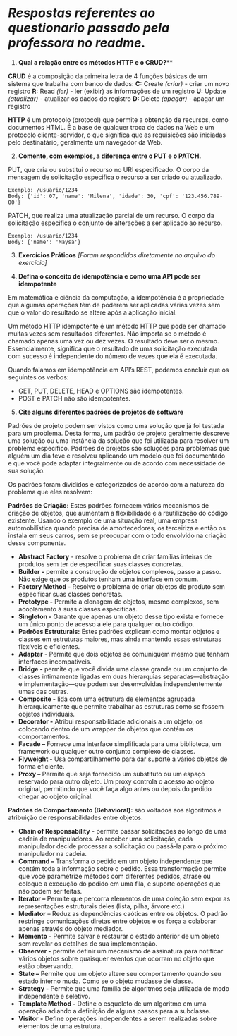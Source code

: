 # *Respostas referentes ao questionario passado pela professora no readme.* 

1. **Qual a relação entre os métodos HTTP e o CRUD?****

**CRUD** é a composição da primeira letra de 4 funções básicas de um sistema que trabalha com banco de dados:
**C:** Create *(criar)* - criar um novo registro
**R:** Read *(ler)* - ler (exibir) as informações de um registro
**U:** Update *(atualizar)* - atualizar os dados do registro
**D:** Delete *(apagar)* - apagar um registro

**HTTP** é um protocolo (protocol) que permite a obtenção de recursos, como documentos HTML. É a base de qualquer troca de dados na Web e um protocolo cliente-servidor, o que significa que as requisições são iniciadas pelo destinatário, geralmente um navegador da Web.

 2. **Comente, com exemplos, a diferença entre o PUT e o PATCH.**

PUT, que cria ou substitui o recurso no URI especificado. O corpo da mensagem de solicitação especifica o recurso a ser criado ou atualizado.

    Exemplo: /usuario/1234
    Body: {'id': 07, 'name': 'Milena', 'idade': 30, 'cpf': '123.456.789-00'}

PATCH, que realiza uma atualização parcial de um recurso. O corpo da solicitação especifica o conjunto de alterações a ser aplicado ao recurso.

    Exemplo: /usuario/1234
    Body: {'name': 'Maysa'}

3. **Exercícios Práticos**
*[Foram respondidos diretamente no arquivo do exercício]*

4. **Defina o conceito de idempotência e como uma API pode ser idempotente**

Em matemática e ciência da computação, a idempotência é a propriedade que algumas operações têm de poderem ser aplicadas várias vezes sem que o valor do resultado se altere após a aplicação inicial.  
  
Um método HTTP idempotente é um método HTTP que pode ser chamado muitas vezes sem resultados diferentes. Não importa se o método é chamado apenas uma vez ou dez vezes. O resultado deve ser o mesmo. Essencialmente, significa que o resultado de uma solicitação executada com sucesso é independente do número de vezes que ela é executada.  
  
Quando falamos em idempotência em API’s REST, podemos concluir que os seguintes os verbos:

 - GET, PUT, DELETE, HEAD e OPTIONS são idempotentes.
 - POST e PATCH não são idempotentes.

5. **Cite alguns diferentes padrões de projetos de software**

Padrões de projeto podem ser vistos como uma solução que já foi testada para um problema. Desta forma, um padrão de projeto geralmente descreve uma solução ou uma instância da solução que foi utilizada para resolver um problema específico. Padrões de projetos são soluções para problemas que alguém um dia teve e resolveu aplicando um modelo que foi documentado e que você pode adaptar integralmente ou de acordo com necessidade de sua solução.

Os padrões foram divididos e categorizados de acordo com a natureza do problema que eles resolvem:

**Padrões de Criação:** Estes padrões fornecem vários mecanismos de criação de objetos, que aumentam a flexibilidade e a reutilização do código existente.  Usando o exemplo de uma situação real, uma empresa automobilística quando precisa de amortecedores, os terceiriza e então os instala em seus carros, sem se preocupar com o todo envolvido na criação desse componente.

- **Abstract Factory** - resolve o problema de criar famílias inteiras de produtos sem ter de especificar suas classes concretas.
- **Builder -** permite a construção de objetos complexos, passo a passo. Não exige que os produtos tenham uma interface em comum.
- **Factory Method -** Resolve o problema de criar objetos de produto sem especificar suas classes concretas.
- **Prototype -** Permite a clonagem de objetos, mesmo complexos, sem acoplamento à suas classes específicas.
- **Singleton -** Garante que apenas um objeto desse tipo exista e fornece um único ponto de acesso a ele para qualquer outro código.
- **Padrões Estruturais:** Estes padrões explicam como montar objetos e classes em estruturas maiores, mas ainda mantendo essas estruturas flexíveis e eficientes.
- **Adapter** - Permite que dois objetos se comuniquem mesmo que tenham interfaces incompatíveis.
- **Bridge -** permite que você divida uma classe grande ou um conjunto de classes intimamente ligadas em duas hierarquias separadas—abstração e implementação—que podem ser desenvolvidas independentemente umas das outras.
- **Composite -** lida com uma estrutura de elementos agrupada hierarquicamente que permite trabalhar as estruturas como se fossem objetos individuais.
- **Decorator -** Atribui responsabilidade adicionais a um objeto, os colocando dentro de um wrapper de objetos que contém os comportamentos.
- **Facade –** Fornece uma interface simplificada para uma biblioteca, um framework ou qualquer outro conjunto complexo de classes.
- **Flyweight -** Usa compartilhamento para dar suporte a vários objetos de forma eficiente.
- **Proxy –** Permite que seja fornecido um substituto ou um espaço reservado para outro objeto. Um proxy controla o acesso ao objeto original, permitindo que você faça algo antes ou depois do pedido chegar ao objeto original.

**Padrões de Comportamento (Behavioral):**  são voltados aos algoritmos e atribuição de responsabilidades entre objetos.

- **Chain of Responsability** - permite passar solicitações ao longo de uma cadeia de manipuladores. Ao receber uma solicitação, cada manipulador decide processar a solicitação ou passá-la para o próximo manipulador na cadeia.
- **Command –** Transforma o pedido em um objeto independente que contém toda a informação sobre o pedido. Essa transformação permite que você parametrize métodos com diferentes pedidos, atrase ou coloque a execução do pedido em uma fila, e suporte operações que não podem ser feitas.
- **Iterator –** Permite que percorra elementos de uma coleção sem expor as representações estruturais deles (lista, pilha, árvore etc.)
- **Mediator** – Reduz as dependências caóticas entre os objetos. O padrão restringe comunicações diretas entre objetos e os força a colaborar apenas através do objeto mediador.
- **Memento -** Permite salvar e restaurar o estado anterior de um objeto sem revelar os detalhes de sua implementação.
- **Observer -** permite definir um mecanismo de assinatura para notificar vários objetos sobre quaisquer eventos que ocorram no objeto que estão observando.
- **State –** Permite que um objeto altere seu comportamento quando seu estado interno muda. Como se o objeto mudasse de classe.
- **Strategy -** Permite que uma família de algoritmos seja utilizada de modo independente e seletivo.
-  **Template Method -** Define o esqueleto de um algoritmo em uma operação adiando a definição de alguns passos para a subclasse.
- **Visitor** **-** Define operações independentes a serem realizadas sobre elementos de uma estrutura.
